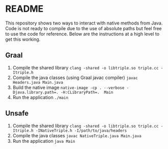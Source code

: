 # README
This repository shows two ways to interact with native methods from Java. Code is not ready to compile due to the use of absolute paths but feel free to use the code for reference. Below are the instructions at a high level to get this working.

## Graal
1. Compile the shared library
```clang -shared -o libtriple.so triple.cc -Itriple.h```
2. Compile the java classes (using Graal javac compiler)
```javac Headers.java Main.java```
3. Build the native image
```native-image -cp . --verbose -Djava.library.path=. -H:CLibraryPath=.  Main```
4. Run the application
```./main```

## Unsafe
1. Compile the shared library
```clang -shared -o libtriple.so triple.cc -Itriple.h -INativeTriple.h -I/path/to/java/headers```
2. Compile the java classes
```javac NativeTriple.java Main.java```
3. Run the application
```java Main```